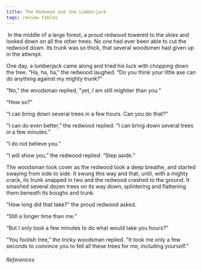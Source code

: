 ```yaml
---
title: The Redwood and the Lumberjack
tags: review fables
---
```


 In the middle of a large forest, a proud redwood towered to the skies and looked down on all the other trees. No one had ever been able to cut the redwood down. Its trunk was so thick, that several woodsmen had given up in the attempt. 

One day, a lumberjack came along and tried his luck with chopping down the tree. “Ha, ha, ha,” the redwood laughed. “Do you think your little axe can do anything against my mighty trunk?” 

“No,” the woodsman replied, "yet, I am still mightier than you.”

“How so?” 

“I can bring down several trees in a few hours. Can you do that?”

“I can do even better,” the redwood replied. “I can bring down several trees in a few minutes.”

“I do not believe you."

“I will show you,” the redwood replied. “Step aside.” 

The woodsman took cover as the redwood took a deep breathe, and started swaying from side to side. It swung this way and that, until, with a mighty crack, its trunk snapped in two and the redwood crashed to the ground. It smashed several dozen trees on its way down, splintering and flattening them beneath its boughs and trunk.

“How long did that take?” the proud redwood asked.

“Still a longer time than me.”

“But I only took a few minutes to do what would take you hours?”

“You foolish tree,” the tricky woodsman replied. "It took me only a few seconds to convince you to fell all these trees for me, including yourself.”








###### References